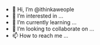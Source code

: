 - 👋 Hi, I’m @ithinkaweople
- 👀 I’m interested in ...
- 🌱 I’m currently learning ...
- 💞️ I’m looking to collaborate on ...
- 📫 How to reach me ...

<!---
ithinkaweople/ithinkaweople is a ✨ special ✨ repository because its `README.md` (this file) appears on your GitHub profile.
You can click the Preview link to take a look at your changes.
--->

